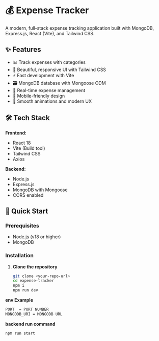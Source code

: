 # 💰 Expense Tracker

A modern, full-stack expense tracking application built with MongoDB, Express.js, React (Vite), and Tailwind CSS.

## ✨ Features

- 📊 Track expenses with categories
- 💫 Beautiful, responsive UI with Tailwind CSS
- ⚡ Fast development with Vite
- 🗃️ MongoDB database with Mongoose ODM
- 🎯 Real-time expense management
- 📱 Mobile-friendly design
- 🌈 Smooth animations and modern UX

## 🛠️ Tech Stack

**Frontend:**
- React 18
- Vite (Build tool)
- Tailwind CSS
- Axios

**Backend:**
- Node.js
- Express.js
- MongoDB with Mongoose
- CORS enabled

## 🚀 Quick Start

### Prerequisites
- Node.js (v18 or higher)
- MongoDB 

### Installation

1. **Clone the repository**
   ```bash
   git clone <your-repo-url>
   cd expense-tracker
   npm i
   npm run dev
   ```
**env Example**
```bash
PORT  = PORT NUMBER
MONGODB_URI = MONGODB URL
```
**backend run command**
```bash
npm run start
```

